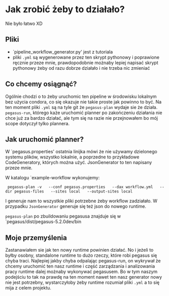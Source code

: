 # Jak zrobić żeby to działało?

Nie było łatwo XD

## Pliki

- `pipeline_workflow_generator.py' jest z tutoriala
- pliki `.yml` są wygenerowane przez ten skrypt pythonowy i poprawione ręcznie przeze mnie, prawdopodobnie możnaby lepiej napisać skrypt pythonowy żeby od razu dobrze działało i nie trzeba nic zmieniać

## Co chcemy osiągnąć?

Ogólnie chodzi o to żeby uruchomic ten pipeline w środowisku lokalnym bez użycia condora, co się okazuje nie takie proste jak powinno to być. Na ten moment pliki `.yml` są na tyle git że `pegasus-plan` wydaje sie że działa. `pegasus-run`, którego każe uruchomić planner po zakończeniu działania nie chce już za bardzo działać, ale tym się na razie nie przejnowałem bo mój scope dotyczył tylko plannera.

## Jak uruchomić planner?

W `pegasus.properties' ostatnia linijka mówi że nie używamy dzielonego systemu plików, wszystko lokalnie, a poprzedne to przykładowe CodeGeneratory, których można użyć. JsonGenerator to ten napisany przeze mnie.

W katalogu `example-workflow wykonujemy:

```
 pegasus-plan -v   --conf pegasus.properties   --dax workflow.yml   --dir pegasus-files   --sites local   --output-sites local
```

I generuje nam to wszystkie pliki potrzebne żeby workflow zadziałało. W przypadku `JsonGenerator` generuje się też json do nowego runtime.

`pegasus-plan` po zbuildowaniu pegasusa znajduje się w `pegasus/dist/pegasus-5.2.0dev/bin

## Moje przemyślenia

Zastanawiałem sie jak ten nowy runtime powinien działać. No i jeżeli to byłby osobny, standalone runtime to dużo rzeczy, które robi pegasus się chyba traci. Najlepiej jakby chyba odpalając pegasus-run, on wykrywał że chcemy uruchomić ten nasz runtime i część zarządzania i analizowania pracy runtime dalej możnaby wykonywać pegasusem. Bo w tym naszym podejściu to tak na prawdę na ten moment nawet ten nasz generator nowy nie jest potrzebny, wystarczyłoby żeby runtime rozumiał pliki `.yml` a to się mija z celem projektu.
